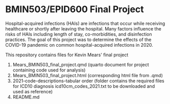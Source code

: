 # BMIN503/EPID600 Final Project

Hospital-acquired infections (HAIs) are infections that occur while receiving healthcare or shortly after leaving the hospital. 
Many factors influence the risks of HAIs including length of stay, co-morbidities, and disinfection practices. 
The goal of this project was to determine the effects of the COVID-19 pandemic on common hospital-acquired infections in 2020. 

This repository contains files for Kevin Mears' final project 

1. Mears_BMIN503_final_project.qmd (quarto document for project containing code used for analysis)
2. Mears_BMIN503_final_project.html (corresponding html file from .qmd)
3. 2021-code-descriptions-tabular order (folder contains the required files for ICD10 diagnosis icd10cm_codes_2021.txt to be downloaded and used as reference)
4. README.md